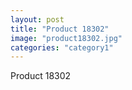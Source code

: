 ```yaml
---
layout: post
title: "Product 18302"
image: "product18302.jpg"
categories: "category1"
---
```

Product 18302
